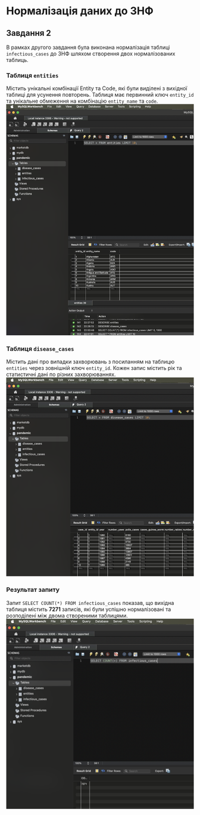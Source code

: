 # Нормалізація даних до 3НФ

## Завдання 2
В рамках другого завдання була виконана нормалізація таблиці `infectious_cases` до 3НФ шляхом створення двох нормалізованих таблиць.

### Таблиця `entities`
Містить унікальні комбінації Entity та Code, які були виділені з вихідної таблиці для усунення повторень. Таблиця має первинний ключ `entity_id` та унікальне обмеження на комбінацію `entity_name` та `code`.
  ![entities](images/2.1.png)

### Таблиця `disease_cases`
Містить дані про випадки захворювань з посиланням на таблицю `entities` через зовнішній ключ `entity_id`. Кожен запис містить рік та статистичні дані по різних захворюваннях.
  ![entities](images/2.2.png)

### Результат запиту
Запит `SELECT COUNT(*) FROM infectious_cases` показав, що вихідна таблиця містить **7271** записів, які були успішно нормалізовані та розподілені між двома створеними таблицями.
  ![Result](images/2.3.png)